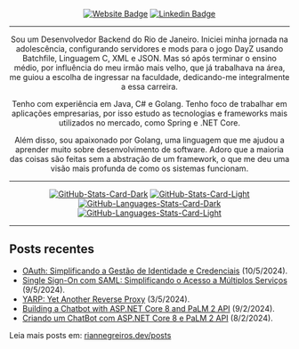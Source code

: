 
<div align="center">

  [![Website Badge](https://img.shields.io/badge/-Website-3B7EBF?style=for-the-badge&logo=amp&logoColor=white)](https://riannegreiros.dev) [![Linkedin Badge](https://img.shields.io/badge/-LinkedIn-3B7EBF?style=for-the-badge&logo=Linkedin&logoColor=white)](https://linkedin.com/in/riannegreiros)

  ---

  Sou um Desenvolvedor Backend do Rio de Janeiro. Iniciei minha jornada na adolescência, configurando servidores e mods para o jogo DayZ usando Batchfile, Linguagem C, XML e JSON. Mas só após terminar o ensino médio, por influência do meu irmão mais velho, que já trabalhava na área, me guiou a escolha de ingressar na faculdade, dedicando-me integralmente a essa carreira.

  Tenho com experiência em Java, C# e Golang. Tenho foco de trabalhar em aplicações empresarias, por isso estudo as tecnologias e frameworks mais utilizados no mercado, como Spring e .NET Core.
  
  Além disso, sou apaixonado por Golang, uma linguagem que me ajudou a aprender muito sobre desenvolvimento de software. Adoro que a maioria das coisas são feitas sem a abstração de um framework, o que me deu uma visão mais profunda de como os sistemas funcionam.  
  
  ---

  [![GitHub-Stats-Card-Dark](https://github-readme-stats-three-iota-97.vercel.app/api?username=RianNegreiros&show_icons=true&hide_border=true&include_all_commits=true&card_width=600&custom_title=GitHub%20Open%20Source%20Stats&title_color=3B7EBF&text_color=FFF&icon_color=3B7EBF&hide=contribs&show=reviews,prs_merged,prs_merged_percentage&theme=transparent#gh-dark-mode-only)](https://github.com/RianNegreiros/RianNegreiros#gh-dark-mode-only)
  [![GitHub-Stats-Card-Light](https://github-readme-stats-three-iota-97.vercel.app/api?username=RianNegreiros&show_icons=true&hide_border=true&include_all_commits=true&card_width=600&custom_title=GitHub%20Open%20Source%20Stats&title_color=3B7EBF&text_color=474A4E&icon_color=3B7EBF&hide=contribs&show=reviews,prs_merged,prs_merged_percentage&theme=transparent#gh-light-mode-only)](https://github.com/RianNegreiros/RianNegreiros#gh-light-mode-only)
  [![GitHub-Languages-Stats-Card-Dark](https://github-readme-stats.vercel.app/api/top-langs?username=RianNegreiros&layout=compact&hide_border=true&card_width=600&hide=typescript&custom_title=GitHub%20Languages%20Stats&title_color=3B7EBF&text_color=FFF&icon_color=3B7EBF&theme=transparent#gh-dark-mode-only)](https://github.com/RianNegreiros/RianNegreiros#gh-dark-mode-only)
  [![GitHub-Languages-Stats-Card-Light](https://github-readme-stats.vercel.app/api/top-langs?username=RianNegreiros&layout=compact&hide_border=true&card_width=600&hide=typescript&custom_title=GitHub%20Languages%20Stats&title_color=3B7EBF&text_color=474A4E&icon_color=3B7EBF&theme=transparent#gh-light-mode-only)](https://github.com/RianNegreiros/RianNegreiros#gh-light-mode-only)

</div>

---

## Posts recentes

<ul><li><a href=https://riannegreiros.dev/posts/oauth-simplificando-a-gestao-de-identidade-e-credenciais target="_blank" rel="noopener noreferrer">OAuth: Simplificando a Gestão de Identidade e Credenciais</a> (10/5/2024).</li>
<li><a href=https://riannegreiros.dev/posts/saml-security-assertion-markup-language-identificacao-e-acesso-corporativo target="_blank" rel="noopener noreferrer">Single Sign-On com SAML: Simplificando o Acesso a Múltiplos Serviços</a> (9/5/2024).</li>
<li><a href=https://riannegreiros.dev/posts/yarp-yet-another-reverse-proxy target="_blank" rel="noopener noreferrer">YARP: Yet Another Reverse Proxy</a> (3/5/2024).</li>
<li><a href=https://riannegreiros.dev/posts/building-a-chatbot-with-aspnet-core-8-and-palm-2-api target="_blank" rel="noopener noreferrer">Building a Chatbot with ASP.NET Core 8 and PaLM 2 API</a> (9/2/2024).</li>
<li><a href=https://riannegreiros.dev/posts/criando-um-chatbot-com-aspnet-core-8-e-palm-2-api target="_blank" rel="noopener noreferrer">Criando um ChatBot com ASP.NET Core 8 e PaLM 2 API</a> (8/2/2024).</li></ul>
<p>Leia mais posts em: <a href="https://www.riannegreiros.dev/posts" target="_blank" rel="noopener noreferrer">riannegreiros.dev/posts</a></p>

